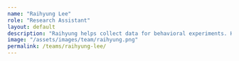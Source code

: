 ```yaml
---
name: "Raihyung Lee"
role: "Research Assistant"
layout: default
description: "Raihyung helps collect data for behavioral experiments. His research interest focuses on metacognition."
image: "/assets/images/team/raihyung.png"
permalink: /teams/raihyung-lee/
---
```

